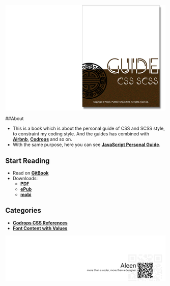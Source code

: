 <a href="https://www.gitbook.com/read/book/aleen42/css" target="_blank"><img src="./cover_read.png"></a>

##About
- This is a book which is about the personal guide of CSS and SCSS style, to constraint my coding style. And the guides has combined with [**Airbnb**](https://github.com/airbnb/css), [**Codrops**](https://github.com/codrops) and so on.
- With the same purpose, here you can see [**JavaScript Personal Guide**](https://aleen42.gitbooks.io/javascript/content/).

## Start Reading

- Read on [**GitBook**](https://www.gitbook.com/read/book/aleen42/css)
- Downloads:
    - [**PDF**](https://www.gitbook.com/download/pdf/book/aleen42/css)
    - [**ePub**](https://www.gitbook.com/download/epub/book/aleen42/css)
    - [**mobi**](https://www.gitbook.com/download/mobi/book/aleen42/css)

## Categories

- [**Codrops CSS References**](./codrops/codrops.md)
- [**Font Content with Values**](./content/content.md)

<a href="http://aleen42.github.io/" target="_blank" ><img src="./pic/tail.gif"></a>
